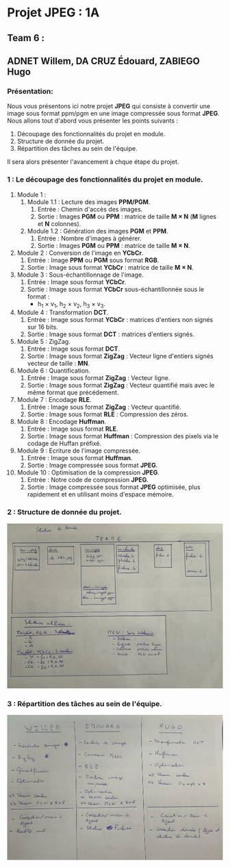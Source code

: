 # Projet JPEG : 1A
## Team 6 :
## ADNET Willem, DA CRUZ Édouard, ZABIEGO Hugo

### Présentation: 

Nous vous présentons ici notre projet **JPEG** qui consiste à convertir une image sous format ppm/pgm en une image compressée sous format **JPEG**. Nous allons tout d'abord vous présenter les points suivants :   

1) Découpage des fonctionnalités du projet en module.
2) Structure de donnée du projet.
3) Répartition des tâches au sein de l'équipe.

Il sera alors présenter l'avancement à chque étape du projet.

### 1 : Le découpage des fonctionnalités du projet en module.

1) Module 1 : 
    1) Module 1.1 : Lecture des images **PPM/PGM**.
        1) Entrée : Chemin d'accès des images.
        2) Sortie : Images **PGM** ou **PPM** : matrice de taille **M × N** (**M** lignes et **N** colonnes).
    2) Module 1.2 : Génération des images **PGM** et **PPM**.
        1) Entrée : Nombre d'images à générer.
        2) Sortie : Images **PGM** ou **PPM** : matrice de taille **M × N**.
2) Module 2 : Conversion de l'image en **YCbCr**.
    1) Entrée : Image **PPM** ou **PGM** sous format **RGB**.
    2) Sortie : Image sous format **YCbCr** : matrice de taille **M × N**.
3) Module 3 : Sous-échantillonnage de l'image.
    1) Entrée : Image sous format **YCbCr**.
    2) Sortie : Image sous format **YCbCr** sous-échantillonnée sous le format : 
        * h<sub>1</sub> × v<sub>1</sub>, h<sub>2</sub> × v<sub>2</sub>, h<sub>3</sub> × v<sub>3</sub>.
4) Module 4 : Transformation **DCT**.
    1) Entrée : Image sous format **YCbCr** : matrices d'entiers non signés sur 16 bits.
    2) Sortie : Image sous format **DCT** : matrices d'entiers signés.
5) Module 5 : ZigZag.
    1) Entrée : Image sous format **DCT**.
    2) Sortie : Image sous format **ZigZag** : Vecteur ligne d'entiers signés vecteur de taille : **MN**.
6) Module 6 : Quantification.
    1) Entrée : Image sous format **ZigZag** : Vecteur ligne.
    2) Sortie : Image sous format **ZigZag** : Vecteur quantifié mais avec le même format que précédement.
7) Module 7 : Encodage **RLE**.
    1) Entrée : Image sous format **ZigZag** : Vecteur quantifié.
    2) Sortie : Image sous format **RLE** : Compression des zéros.
8) Module 8 : Encodage **Huffman**.
    1) Entrée : Image sous format **RLE**.
    2) Sortie : Image sous format **Huffman** : Compression des pixels via le codage de Huffan préfixé.
9) Module 9 : Ecriture de l'image compressée.
    1) Entrée : Image sous format **Huffman**.
    2) Sortie : Image compressée sous format **JPEG**.
10) Module 10 : Optimisation de la compression **JPEG**.
    1) Entrée : Notre code de compression **JPEG**.
    2) Sortie : Image compressée sous format **JPEG** optimisée, plus rapidement et en utilisant moins d'espace mémoire.

### 2 : Structure de donnée du projet.

<img src="IMG_1181.jpg">

### 3 : Répartition des tâches au sein de l'équipe.

<img src="IMG_1182.jpg">